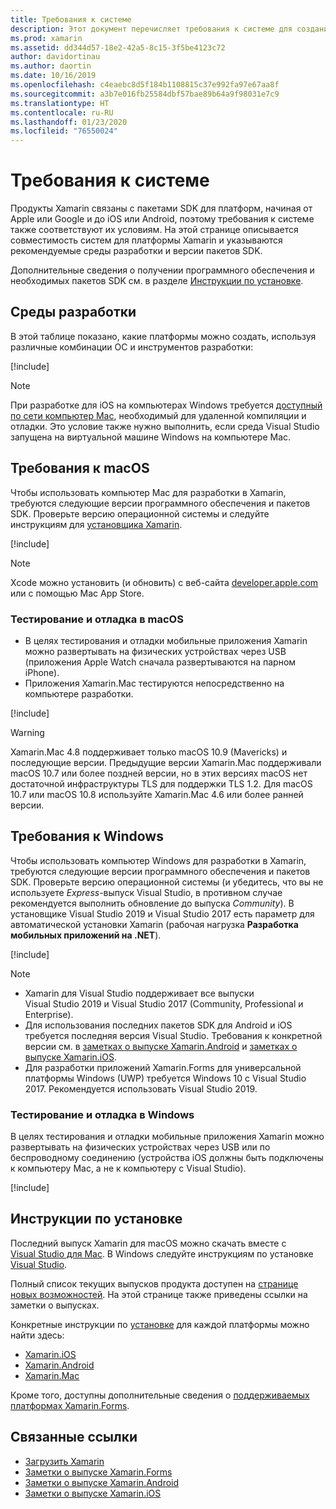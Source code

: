 ```yaml
---
title: Требования к системе
description: Этот документ перечисляет требования к системе для создания приложений с помощью Xamarin на компьютерах Windows и Mac. Он также содержит ссылки на инструкции по установке.
ms.prod: xamarin
ms.assetid: dd344d57-18e2-42a5-8c15-3f5be4123c72
author: davidortinau
ms.author: daortin
ms.date: 10/16/2019
ms.openlocfilehash: c4eaebc8d5f184b1108815c37e992fa97e67aa8f
ms.sourcegitcommit: a3b7e016fb25584dbf57bae89b64a9f98031e7c9
ms.translationtype: HT
ms.contentlocale: ru-RU
ms.lasthandoff: 01/23/2020
ms.locfileid: "76550024"
---
```

# <a name="system-requirements"></a>Требования к системе

Продукты Xamarin связаны с пакетами SDK для платформ, начиная от Apple или Google и до iOS или Android, поэтому требования к системе также соответствуют их условиям. На этой странице описывается совместимость систем для платформы Xamarin и указываются рекомендуемые среды разработки и версии пакетов SDK.

Дополнительные сведения о получении программного обеспечения и необходимых пакетов SDK см. в разделе [Инструкции по установке](#installation-instructions).

## <a name="development-environments"></a>Среды разработки

В этой таблице показано, какие платформы можно создать, используя различные комбинации ОС и инструментов разработки:

[!include[](~/cross-platform/includes/development-environment.md)]

> [!NOTE]
> При разработке для iOS на компьютерах Windows требуется [доступный по сети компьютер Mac](~/ios/get-started/installation/windows/connecting-to-mac/index.md), необходимый для удаленной компиляции и отладки. Это условие также нужно выполнить, если среда Visual Studio запущена на виртуальной машине Windows на компьютере Mac.

## <a name="macos-requirements"></a>Требования к macOS

Чтобы использовать компьютер Mac для разработки в Xamarin, требуются следующие версии программного обеспечения и пакетов SDK. Проверьте версию операционной системы и следуйте инструкциям для [установщика Xamarin](#installation-instructions).

[!include[](~/cross-platform/includes/macos-requirements.md)]

> [!NOTE]
> Xcode можно установить (и обновить) с веб-сайта [developer.apple.com](https://developer.apple.com/xcode/download/) или с помощью Mac App Store.

### <a name="testing--debugging-on-macos"></a>Тестирование и отладка в macOS

- В целях тестирования и отладки мобильные приложения Xamarin можно развертывать на физических устройствах через USB (приложения Apple Watch сначала развертываются на парном iPhone).
- Приложения Xamarin.Mac тестируются непосредственно на компьютере разработки.

[!include[](~/cross-platform/includes/macos-testing.md)]

> [!WARNING]
> Xamarin.Mac 4.8 поддерживает только macOS 10.9 (Mavericks) и последующие версии.
> Предыдущие версии Xamarin.Mac поддерживали macOS 10.7 или более поздней версии, но в этих версиях macOS нет достаточной инфраструктуры TLS для поддержки TLS 1.2. Для macOS 10.7 или macOS 10.8 используйте Xamarin.Mac 4.6 или более ранней версии.

## <a name="windows-requirements"></a>Требования к Windows

Чтобы использовать компьютер Windows для разработки в Xamarin, требуются следующие версии программного обеспечения и пакетов SDK.
Проверьте версию операционной системы (и убедитесь, что вы не используете *Express*-выпуск Visual Studio, в противном случае рекомендуется выполнить обновление до выпуска *Community*).
В установщике Visual Studio 2019 и Visual Studio 2017 есть параметр для автоматической установки Xamarin (рабочая нагрузка **Разработка мобильных приложений на .NET**).

[!include[](~/cross-platform/includes/windows-requirements.md)]

> [!NOTE]
>
> - Xamarin для Visual Studio поддерживает все выпуски Visual Studio 2019 и Visual Studio 2017 (Community, Professional и Enterprise).
> - Для использования последних пакетов SDK для Android и iOS требуется последняя версия Visual Studio. Требования к конкретной версии см. в [заметках о выпуске Xamarin.Android](/xamarin/android/release-notes/) и [заметках о выпуске Xamarin.iOS](/xamarin/ios/release-notes/).
> - Для разработки приложений Xamarin.Forms для универсальной платформы Windows (UWP) требуется Windows 10 с Visual Studio 2017. Рекомендуется использовать Visual Studio 2019.

### <a name="testing--debugging-on-windows"></a>Тестирование и отладка в Windows

В целях тестирования и отладки мобильные приложения Xamarin можно развертывать на физических устройствах через USB или по беспроводному соединению (устройства iOS должны быть подключены к компьютеру Mac, а не к компьютеру с Visual Studio).

[!include[](~/cross-platform/includes/windows-testing.md)]

## <a name="installation-instructions"></a>Инструкции по установке

Последний выпуск Xamarin для macOS можно скачать вместе с [Visual Studio для Mac](https://docs.microsoft.com/visualstudio/mac/installation). В Windows следуйте инструкциям по установке [Visual Studio](https://docs.microsoft.com/visualstudio/install/install-visual-studio).

Полный список текущих выпусков продукта доступен на [странице новых возможностей](~/whats-new/index.yml). На этой странице также приведены ссылки на заметки о выпусках.

Конкретные инструкции по [установке](~/get-started/installation/index.md) для каждой платформы можно найти здесь:

- [Xamarin.iOS](~/ios/get-started/installation/index.md)
- [Xamarin.Android](~/android/get-started/installation/index.md)
- [Xamarin.Mac](~/mac/get-started/installation.md)

Кроме того, доступны дополнительные сведения о [поддерживаемых платформах Xamarin.Forms](~/get-started/supported-platforms.md).

## <a name="related-links"></a>Связанные ссылки

- [Загрузить Xamarin](https://visualstudio.microsoft.com/xamarin/)
- [Заметки о выпуске Xamarin.Forms](/xamarin/xamarin-forms/release-notes/)
- [Заметки о выпуске Xamarin.Android](/xamarin/android/release-notes/)
- [Заметки о выпуске Xamarin.iOS](/xamarin/ios/release-notes/)
